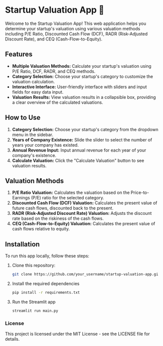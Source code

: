 # Startup Valuation App 🚀

Welcome to the Startup Valuation App! This web application helps you determine your startup's valuation using various valuation methods including P/E Ratio, Discounted Cash Flow (DCF), RADR (Risk-Adjusted Discount Rate), and CEQ (Cash-Flow-to-Equity).

## Features

- **Multiple Valuation Methods:** Calculate your startup's valuation using P/E Ratio, DCF, RADR, and CEQ methods.
- **Category Selection:** Choose your startup's category to customize the valuation calculation.
- **Interactive Interface:** User-friendly interface with sliders and input fields for easy data input.
- **Valuation Results:** View valuation results in a collapsible box, providing a clear overview of the calculated valuations.

## How to Use

1. **Category Selection:** Choose your startup's category from the dropdown menu in the sidebar.
2. **Years of Company Existence:** Slide the slider to select the number of years your company has existed.
3. **Annual Revenue Input:** Input annual revenue for each year of your company's existence.
4. **Calculate Valuation:** Click the "Calculate Valuation" button to see valuation results.

## Valuation Methods

1. **P/E Ratio Valuation:** Calculates the valuation based on the Price-to-Earnings (P/E) ratio for the selected category.
2. **Discounted Cash Flow (DCF) Valuation:** Calculates the present value of future cash flows, discounted back to the present.
3. **RADR (Risk-Adjusted Discount Rate) Valuation:** Adjusts the discount rate based on the riskiness of the cash flows.
4. **CEQ (Cash-Flow-to-Equity) Valuation:** Calculates the present value of cash flows relative to equity.

## Installation

To run this app locally, follow these steps:

1. Clone this repository:
   ```bash
   git clone https://github.com/your_username/startup-valuation-app.git
2. Install the required dependencies
    ```bash
   pip install -r requirements.txt
3. Run the Streamlit app
    ```bash
   streamlit run main.py

### License

This project is licensed under the MIT License - see the LICENSE file for details.


